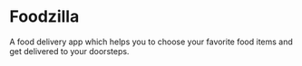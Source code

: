 # Foodzilla
A food delivery app which helps you to choose your favorite food items and get delivered to your doorsteps.

